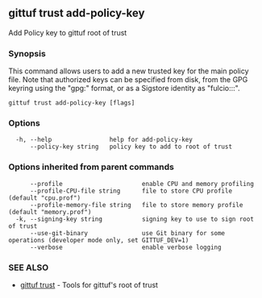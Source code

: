 ## gittuf trust add-policy-key

Add Policy key to gittuf root of trust

### Synopsis

This command allows users to add a new trusted key for the main policy file. Note that authorized keys can be specified from disk, from the GPG keyring using the "gpg:<fingerprint>" format, or as a Sigstore identity as "fulcio:<identity>::<issuer>".

```
gittuf trust add-policy-key [flags]
```

### Options

```
  -h, --help                help for add-policy-key
      --policy-key string   policy key to add to root of trust
```

### Options inherited from parent commands

```
      --profile                      enable CPU and memory profiling
      --profile-CPU-file string      file to store CPU profile (default "cpu.prof")
      --profile-memory-file string   file to store memory profile (default "memory.prof")
  -k, --signing-key string           signing key to use to sign root of trust
      --use-git-binary               use Git binary for some operations (developer mode only, set GITTUF_DEV=1)
      --verbose                      enable verbose logging
```

### SEE ALSO

* [gittuf trust](gittuf_trust.md)	 - Tools for gittuf's root of trust

